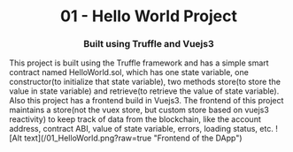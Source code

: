 <h1 align="center"> 
01 - Hello World Project
</h1>
<h3 align="center">
Built using Truffle and Vuejs3
</h3>
This project is built using the Truffle framework and has a simple smart contract named HelloWorld.sol, which has one state variable, one constructor(to initialize that state variable), two methods store(to store the value in state variable) and retrieve(to retrieve the value of state variable). Also this project has a frontend build in Vuejs3. The frontend of this project maintains a store(not the vuex store, but custom store based on vuejs3 reactivity) to keep track of data from the blockchain, like the account address, contract ABI, value of state variable, errors, loading status, etc.
![Alt text](/01_HelloWorld.png?raw=true "Frontend of the DApp")